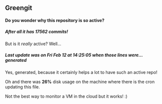## Greengit

#### Do you wonder why this repository is so active?

##### After all it has 17562 commits!

But is it *really* active? Well...

##### Last update was on Fri Feb 12 at 14:25:05 when those lines were... generated

Yes, generated, because it certainly helps a lot to have such an active repo!

Oh and there was **26%** disk usage on the machine
where there is the cron updating this file.

Not the best way to monitor a VM in the cloud but it works! :)
